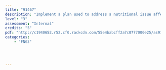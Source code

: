 ```yaml
---
title: "91467"
description: "Implement a plan used to address a nutritional issue affecting NZ society"
level: "3"
assessment: "Internal"
credits: "5"
pdf: "http://c1940652.r52.cf0.rackcdn.com/55e4babcff2a7c0777000e25/as91467.pdf"
categories:
    - "FNG3"
    
    
    
    
---
```


